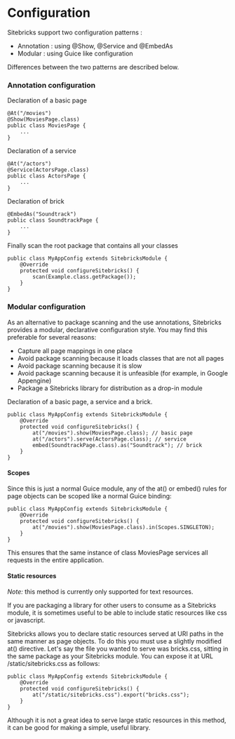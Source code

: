 <meta noindex>

# Configuration

Sitebricks support two configuration patterns :

  * Annotation : using @Show, @Service and @EmbedAs
  * Modular : using Guice like configuration
  
Differences between the two patterns are described below.

### Annotation configuration

Declaration of a basic page

    @At("/movies")
	@Show(MoviesPage.class)
	public class MoviesPage {
        ...
	}

Declaration of a service
	
	@At("/actors")
	@Service(ActorsPage.class)
	public class ActorsPage {
        ...
	}
	
Declaration of brick

	@EmbedAs("Soundtrack")
	public class SoundtrackPage {
		...
	}
	
Finally scan the root package that contains all your classes
	
	public class MyAppConfig extends SitebricksModule {
        @Override
        protected void configureSitebricks() {
            scan(Example.class.getPackage());
        }
    }
	
### Modular configuration

As an alternative to package scanning and the use annotations, Sitebricks provides a modular, declarative configuration style. You may find this preferable for several reasons:

  * Capture all page mappings in one place
  * Avoid package scanning because it loads classes that are not all pages
  * Avoid package scanning because it is slow
  * Avoid package scanning because it is unfeasible (for example, in Google Appengine)
  * Package a Sitebricks library for distribution as a drop-in module

Declaration of a basic page, a service and a brick.
  
    public class MyAppConfig extends SitebricksModule {
        @Override
        protected void configureSitebricks() {
            at("/movies").show(MoviesPage.class); // basic page
			at("/actors").serve(ActorsPage.class); // service
			embed(SoundtrackPage.class).as("Soundtrack"); // brick
        }
    }


#### Scopes

Since this is just a normal Guice module, any of the at() or embed() rules for page objects can be scoped like a normal Guice binding:

    public class MyAppConfig extends SitebricksModule {
        @Override
        protected void configureSitebricks() {
            at("/movies").show(MoviesPage.class).in(Scopes.SINGLETON);
        }
    }

This ensures that the same instance of class MoviesPage services all requests in the entire application. 

#### Static resources

*Note:* this method is currently only supported for text resources.

If you are packaging a library for other users to consume as a Sitebricks module, it is sometimes useful to be able to include static resources like css or javascript.

Sitebricks allows you to declare static resources served at URI paths in the same manner as page objects. To do this you must use a slightly modified at() directive. Let's say the file you wanted to serve was bricks.css, sitting in the same package as your Sitebricks module. You can expose it at URL /static/sitebricks.css as follows:

    public class MyAppConfig extends SitebricksModule {
        @Override
        protected void configureSitebricks() {
            at("/static/sitebricks.css").export("bricks.css");
        }
    }
	
Although it is not a great idea to serve large static resources in this method, it can be good for making a simple, useful library.